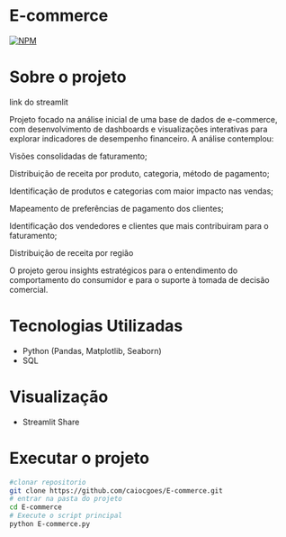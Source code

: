 # E-commerce
[![NPM](https://img.shields.io/npm/l/react)](https://github.com/caiocgoes/E-commerce/blob/main/LICENSE)
# Sobre o projeto
link do streamlit

Projeto focado na análise inicial de uma base de dados de e-commerce, com desenvolvimento de dashboards e visualizações interativas para explorar indicadores de desempenho financeiro. A análise contemplou:

Visões consolidadas de faturamento;

Distribuição de receita por produto, categoria, método de pagamento;

Identificação de produtos e categorias com maior impacto nas vendas;

Mapeamento de preferências de pagamento dos clientes;

Identificação dos vendedores e clientes que mais contribuiram para o faturamento;

Distribuição de receita por região

O projeto gerou insights estratégicos para o entendimento do comportamento do consumidor e para o suporte à tomada de decisão comercial.

# Tecnologias Utilizadas

- Python (Pandas, Matplotlib, Seaborn)
- SQL

# Visualização

- Streamlit Share

# Executar o projeto

```bash
#clonar repositorio
git clone https://github.com/caiocgoes/E-commerce.git
# entrar na pasta do projeto
cd E-commerce
# Execute o script principal
python E-commerce.py

